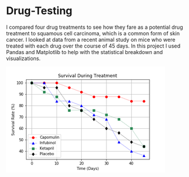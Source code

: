 # Drug-Testing
I compared four drug treatments to see how they fare as a potential drug treatment to squamous cell carcinoma, which is a common form of skin cancer.
I looked at data from a recent animal study on mice who were treated with each drug over the course of 45 days.
In this project I used Pandas and Matplotlib to help with the statistical breakdown and visualizations.

![Alt Text](Images/SurvivalDuringTreatment.png)
